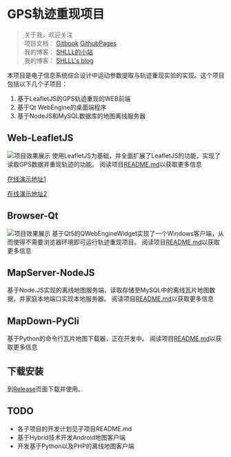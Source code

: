 # GPS轨迹重现项目

>关于我，欢迎关注  
>项目文档： [Gitbook](https://shlllshlll.gitbooks.io/gpsloc_doc/)  [GithubPages](https://shlllshlll.github.io/GPSLoc_Doc)  
>我的博客： [SHLLL的小站](http://shlll.me)  
>我的博客： [SHLLL's blog](https://shlllshlll.github.io/)


本项目是电子信息系统综合设计中运动参数提取与轨迹重现实验的实现。这个项目包括以下几个子项目：
1. 基于LeafletJS的GPS轨迹重现的WEB前端  
2. 基于Qt WebEngine的桌面端程序  
3. 基于NodeJS和MySQL数据库的地图离线服务器  

## Web-LeafletJS
![项目效果展示](https://i.loli.net/2017/11/13/5a09648b66c54.gif "GPS轨迹重现效果")
使用LeafletJS为基础，并全面扩展了LeafletJS的功能，实现了读取GPS数据并重现轨迹的功能。
阅读项目[README.md](https://github.com/shlllshlll/GPSLoc/tree/master/Web-LeafletJS/README.md)以获取更多信息

[在线演示地址1](http://shlll.me/amap/)

[在线演示地址2](https://shlllshlll.github.io/GPSLoc)

## Browser-Qt
![项目效果展示](https://i.loli.net/2017/11/13/5a0967937a0a4.gif "GPS轨迹重现效果")
基于Qt5的QWebEngineWidget实现了一个Windows客户端，从而使得不需要浏览器环境即可运行轨迹重现项目。
阅读项目[README.md](https://github.com/shlllshlll/GPSLoc/tree/master/Browser-Qt/README.md)以获取更多信息

## MapServer-NodeJS
基于Node.JS实现的离线地图服务端，读取存储至MySQL中的离线瓦片地图数据，并家庭本地端口实现本地服务器。
阅读项目[README.md](https://github.com/shlllshlll/GPSLoc/tree/master/MapServer-NodeJS/README.md)以获取更多信息

## MapDown-PyCli
基于Python的命令行瓦片地图下载器，正在开发中。
阅读项目[README.md](https://github.com/shlllshlll/GPSLoc/tree/master/MapDown-PyCli/README.md)以获取更多信息

## 下载安装
到[Release](https://github.com/shlllshlll/GPSLoc/releases)页面下载并使用。

## TODO
- 各子项目的开发计划见子项目README.md
- 基于Hybrid技术开发Android地图客户端
- 开发基于Python以及PHP的离线地图客户端


